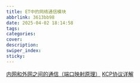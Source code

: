 ```yaml
---
title: ET中的网络通信模块
abbrlink: 3613bb98
date: 2025-04-02 18:14:58
tags:
categories:
cover:
description:
swiper_index:
sticky:
---
```


[内网和外网之间的通信（端口映射原理）](https://blog.csdn.net/u011041241/article/details/109574509)
[KCP协议详解](https://luyuhuang.tech/2020/12/09/kcp.html)